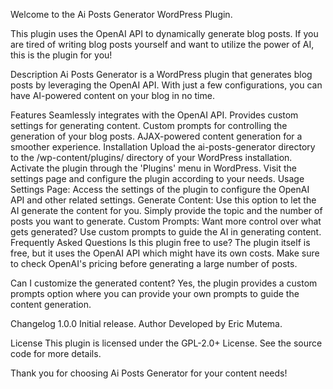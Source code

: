 Welcome to the Ai Posts Generator WordPress Plugin. 

This plugin uses the OpenAI API to dynamically generate blog posts. If you are tired of writing blog posts yourself and want to utilize the power of AI, this is the plugin for you!

Description
Ai Posts Generator is a WordPress plugin that generates blog posts by leveraging the OpenAI API. With just a few configurations, you can have AI-powered content on your blog in no time.

Features
Seamlessly integrates with the OpenAI API.
Provides custom settings for generating content.
Custom prompts for controlling the generation of your blog posts.
AJAX-powered content generation for a smoother experience.
Installation
Upload the ai-posts-generator directory to the /wp-content/plugins/ directory of your WordPress installation.
Activate the plugin through the 'Plugins' menu in WordPress.
Visit the settings page and configure the plugin according to your needs.
Usage
Settings Page: Access the settings of the plugin to configure the OpenAI API and other related settings.
Generate Content: Use this option to let the AI generate the content for you. Simply provide the topic and the number of posts you want to generate.
Custom Prompts: Want more control over what gets generated? Use custom prompts to guide the AI in generating content.
Frequently Asked Questions
Is this plugin free to use?
The plugin itself is free, but it uses the OpenAI API which might have its own costs. Make sure to check OpenAI's pricing before generating a large number of posts.

Can I customize the generated content?
Yes, the plugin provides a custom prompts option where you can provide your own prompts to guide the content generation.

Changelog
1.0.0
Initial release.
Author
Developed by Eric Mutema.

License
This plugin is licensed under the GPL-2.0+ License. See the source code for more details.

Thank you for choosing Ai Posts Generator for your content needs!
